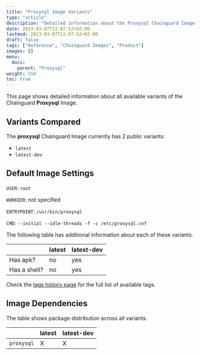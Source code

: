 ```yaml
---
title: "Proxysql Image Variants"
type: "article"
description: "Detailed information about the Proxysql Chainguard Image variants"
date: 2023-03-07T11:07:52+02:00
lastmod: 2023-03-07T11:07:52+02:00
draft: false
tags: ["Reference", "Chainguard Images", "Product"]
images: []
menu:
  docs:
    parent: "Proxysql"
weight: 550
toc: true
---
```


This page shows detailed information about all available variants of the Chainguard **Proxysql** Image.

## Variants Compared
The **proxysql** Chainguard Image currently has 2 public variants: 

- `latest`
- `latest-dev`

## Default Image Settings
`USER`:		`root`

`WORKDIR`:	not specified

`ENTRYPOINT`:	`/usr/bin/proxysql`

`CMD`:		`--initial --idle-threads -f -c /etc/proxysql.cnf`

The following table has additional information about each of these variants.

|              | latest | latest-dev |
|--------------|--------|------------|
| Has apk?     | no     | yes        |
| Has a shell? | no     | yes        |

Check the [tags history page](/chainguard/chainguard-images/reference/proxysql/tags_history/) for the full list of available tags.
## Image Dependencies
The table shows package distribution across all variants.

|            | latest | latest-dev |
|------------|--------|------------|
| `proxysql` | X      | X          |
